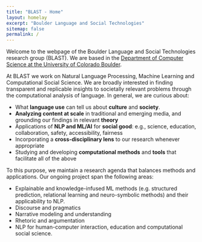 ```yaml
---
title: "BLAST - Home"
layout: homelay
excerpt: "Boulder Language and Social Technologies"
sitemap: false
permalink: /
---
```


Welcome to the webpage of the Boulder Language and Social Technologies research group (BLAST). We are based in the [Department of Computer
Science at the University of Colorado Boulder](https://www.colorado.edu/cs/).

At BLAST we work on Natural Language Processing, Machine Learning and
Computational Social Science. We are broadly interested in finding transparent and replicable insights to societally relevant problems through the computational analysis of language. In general, we are curious about:
* What **language use** can tell us about **culture** and **society**.
* **Analyzing content at scale** in traditional and emerging media, and grounding our findings in relevant **theory**
* Applications of **NLP and ML/AI** for **social good**: e.g., science, education, collaboration, safety, accessibility, fairness
* Incorporating a **cross-disciplinary lens** to our research whenever appropriate
* Studying and developing **computational methods** and **tools** that facilitate all of the above

To this purpose, we maintain a research agenda that balances methods and applications. Our ongoing project span the following areas:

* Explainable and knowledge-infused ML methods (e.g. structured
prediction, relational learning and neuro-symbolic methods) and their applicability to NLP.
* Discourse and pragmatics
* Narrative modeling and understanding
* Rhetoric and argumentation
* NLP for human-computer interaction, education and computational social science. 
